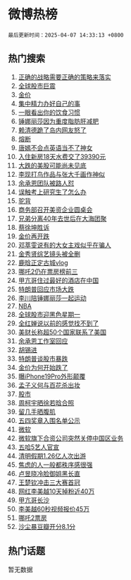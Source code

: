 # 微博热榜

`最后更新时间：2025-04-07 14:33:13 +0800`

## 热门搜索

1. [正确的战略需要正确的策略来落实](https://m.weibo.cn/search?containerid=100103type%3D1%26t%3D10%26q%3D%23%E6%AD%A3%E7%A1%AE%E7%9A%84%E6%88%98%E7%95%A5%E9%9C%80%E8%A6%81%E6%AD%A3%E7%A1%AE%E7%9A%84%E7%AD%96%E7%95%A5%E6%9D%A5%E8%90%BD%E5%AE%9E%23&stream_entry_id=51&isnewpage=1&extparam=seat%3D1%26q%3D%2523%25E6%25AD%25A3%25E7%25A1%25AE%25E7%259A%2584%25E6%2588%2598%25E7%2595%25A5%25E9%259C%2580%25E8%25A6%2581%25E6%25AD%25A3%25E7%25A1%25AE%25E7%259A%2584%25E7%25AD%2596%25E7%2595%25A5%25E6%259D%25A5%25E8%2590%25BD%25E5%25AE%259E%2523%26dgr%3D0%26c_type%3D51%26pos%3D0%26filter_type%3Drealtimehot%26cate%3D10103%26stream_entry_id%3D51%26display_time%3D1744007591%26pre_seqid%3D17440075917600317977489)
1. [全球股市巨震](https://m.weibo.cn/search?containerid=100103type%3D1%26t%3D10%26q%3D%23%E5%85%A8%E7%90%83%E8%82%A1%E5%B8%82%E5%B7%A8%E9%9C%87%23&stream_entry_id=31&isnewpage=1&extparam=seat%3D1%26q%3D%2523%25E5%2585%25A8%25E7%2590%2583%25E8%2582%25A1%25E5%25B8%2582%25E5%25B7%25A8%25E9%259C%2587%2523%26dgr%3D0%26c_type%3D31%26pos%3D0%26band_rank%3D1%26stream_entry_id%3D31%26flag%3D4%26lcate%3D5001%26realpos%3D1%26cate%3D5001%26filter_type%3Drealtimehot%26display_time%3D1744007591%26pre_seqid%3D17440075917600317977489)
1. [金价](https://m.weibo.cn/search?containerid=100103type%3D1%26t%3D10%26q%3D%E9%87%91%E4%BB%B7&stream_entry_id=31&isnewpage=1&extparam=seat%3D1%26q%3D%25E9%2587%2591%25E4%25BB%25B7%26dgr%3D0%26c_type%3D31%26pos%3D1%26band_rank%3D2%26stream_entry_id%3D31%26flag%3D0%26lcate%3D5001%26realpos%3D2%26cate%3D5001%26filter_type%3Drealtimehot%26display_time%3D1744007591%26pre_seqid%3D17440075917600317977489)
1. [集中精力办好自己的事](https://m.weibo.cn/search?containerid=100103type%3D1%26t%3D10%26q%3D%23%E9%9B%86%E4%B8%AD%E7%B2%BE%E5%8A%9B%E5%8A%9E%E5%A5%BD%E8%87%AA%E5%B7%B1%E7%9A%84%E4%BA%8B%23&stream_entry_id=31&isnewpage=1&extparam=seat%3D1%26q%3D%2523%25E9%259B%2586%25E4%25B8%25AD%25E7%25B2%25BE%25E5%258A%259B%25E5%258A%259E%25E5%25A5%25BD%25E8%2587%25AA%25E5%25B7%25B1%25E7%259A%2584%25E4%25BA%258B%2523%26dgr%3D0%26c_type%3D31%26pos%3D2%26band_rank%3D3%26stream_entry_id%3D31%26flag%3D0%26lcate%3D5001%26realpos%3D3%26cate%3D5001%26filter_type%3Drealtimehot%26display_time%3D1744007591%26pre_seqid%3D17440075917600317977489)
1. [一眼看出你的饮食习惯](https://m.weibo.cn/search?containerid=100103type%3D1%26t%3D10%26q%3D%23%E4%B8%80%E7%9C%BC%E7%9C%8B%E5%87%BA%E4%BD%A0%E7%9A%84%E9%A5%AE%E9%A3%9F%E4%B9%A0%E6%83%AF%23&stream_entry_id=31&isnewpage=1&extparam=seat%3D1%26q%3D%2523%25E4%25B8%2580%25E7%259C%25BC%25E7%259C%258B%25E5%2587%25BA%25E4%25BD%25A0%25E7%259A%2584%25E9%25A5%25AE%25E9%25A3%259F%25E4%25B9%25A0%25E6%2583%25AF%2523%26dgr%3D0%26c_type%3D31%26topic_ad%3D1%26pos%3D3%26band_rank%3D4%26stream_entry_id%3D31%26is_ad_pos%3D1%26lcate%3D5001%26adid%3D282000%26cate%3D5001%26filter_type%3Drealtimehot%26display_time%3D1744007591%26pre_seqid%3D17440075917600317977489)
1. [锤娜丽莎因为重度脂肪肝减肥](https://m.weibo.cn/search?containerid=100103type%3D1%26t%3D10%26q%3D%23%E9%94%A4%E5%A8%9C%E4%B8%BD%E8%8E%8E%E5%9B%A0%E4%B8%BA%E9%87%8D%E5%BA%A6%E8%84%82%E8%82%AA%E8%82%9D%E5%87%8F%E8%82%A5%23&stream_entry_id=31&isnewpage=1&extparam=seat%3D1%26q%3D%2523%25E9%2594%25A4%25E5%25A8%259C%25E4%25B8%25BD%25E8%258E%258E%25E5%259B%25A0%25E4%25B8%25BA%25E9%2587%258D%25E5%25BA%25A6%25E8%2584%2582%25E8%2582%25AA%25E8%2582%259D%25E5%2587%258F%25E8%2582%25A5%2523%26dgr%3D0%26c_type%3D31%26pos%3D4%26band_rank%3D4%26stream_entry_id%3D31%26flag%3D1%26lcate%3D5001%26realpos%3D4%26cate%3D5001%26filter_type%3Drealtimehot%26display_time%3D1744007591%26pre_seqid%3D17440075917600317977489)
1. [赖清德跪了岛内网友怒了](https://m.weibo.cn/search?containerid=100103type%3D1%26t%3D10%26q%3D%23%E8%B5%96%E6%B8%85%E5%BE%B7%E8%B7%AA%E4%BA%86%E5%B2%9B%E5%86%85%E7%BD%91%E5%8F%8B%E6%80%92%E4%BA%86%23&stream_entry_id=31&isnewpage=1&extparam=seat%3D1%26q%3D%2523%25E8%25B5%2596%25E6%25B8%2585%25E5%25BE%25B7%25E8%25B7%25AA%25E4%25BA%2586%25E5%25B2%259B%25E5%2586%2585%25E7%25BD%2591%25E5%258F%258B%25E6%2580%2592%25E4%25BA%2586%2523%26dgr%3D0%26c_type%3D31%26pos%3D5%26band_rank%3D5%26stream_entry_id%3D31%26flag%3D1%26lcate%3D5001%26realpos%3D5%26cate%3D5001%26filter_type%3Drealtimehot%26display_time%3D1744007591%26pre_seqid%3D17440075917600317977489)
1. [熔断](https://m.weibo.cn/search?containerid=100103type%3D1%26t%3D10%26q%3D%E7%86%94%E6%96%AD&stream_entry_id=31&isnewpage=1&extparam=seat%3D1%26q%3D%25E7%2586%2594%25E6%2596%25AD%26dgr%3D0%26c_type%3D31%26pos%3D6%26band_rank%3D6%26stream_entry_id%3D31%26flag%3D2%26lcate%3D5001%26realpos%3D6%26cate%3D5001%26filter_type%3Drealtimehot%26display_time%3D1744007591%26pre_seqid%3D17440075917600317977489)
1. [唐嫣不会点英语当不了神女](https://m.weibo.cn/search?containerid=100103type%3D1%26t%3D10%26q%3D%E5%94%90%E5%AB%A3%E4%B8%8D%E4%BC%9A%E7%82%B9%E8%8B%B1%E8%AF%AD%E5%BD%93%E4%B8%8D%E4%BA%86%E7%A5%9E%E5%A5%B3&stream_entry_id=31&isnewpage=1&extparam=seat%3D1%26q%3D%25E5%2594%2590%25E5%25AB%25A3%25E4%25B8%258D%25E4%25BC%259A%25E7%2582%25B9%25E8%258B%25B1%25E8%25AF%25AD%25E5%25BD%2593%25E4%25B8%258D%25E4%25BA%2586%25E7%25A5%259E%25E5%25A5%25B3%26dgr%3D0%26c_type%3D31%26pos%3D7%26band_rank%3D7%26stream_entry_id%3D31%26flag%3D1%26lcate%3D5001%26realpos%3D7%26cate%3D5001%26filter_type%3Drealtimehot%26display_time%3D1744007591%26pre_seqid%3D17440075917600317977489)
1. [入住新房18天水费交了39390元](https://m.weibo.cn/search?containerid=100103type%3D1%26t%3D10%26q%3D%23%E5%85%A5%E4%BD%8F%E6%96%B0%E6%88%BF18%E5%A4%A9%E6%B0%B4%E8%B4%B9%E4%BA%A4%E4%BA%8639390%E5%85%83%23&stream_entry_id=31&isnewpage=1&extparam=seat%3D1%26q%3D%2523%25E5%2585%25A5%25E4%25BD%258F%25E6%2596%25B0%25E6%2588%25BF18%25E5%25A4%25A9%25E6%25B0%25B4%25E8%25B4%25B9%25E4%25BA%25A4%25E4%25BA%258639390%25E5%2585%2583%2523%26dgr%3D0%26c_type%3D31%26pos%3D8%26band_rank%3D8%26stream_entry_id%3D31%26flag%3D1%26lcate%3D5001%26realpos%3D8%26cate%3D5001%26filter_type%3Drealtimehot%26display_time%3D1744007591%26pre_seqid%3D17440075917600317977489)
1. [大跌的美股可能尚未见底](https://m.weibo.cn/search?containerid=100103type%3D1%26t%3D10%26q%3D%23%E5%A4%A7%E8%B7%8C%E7%9A%84%E7%BE%8E%E8%82%A1%E5%8F%AF%E8%83%BD%E5%B0%9A%E6%9C%AA%E8%A7%81%E5%BA%95%23&stream_entry_id=31&isnewpage=1&extparam=seat%3D1%26q%3D%2523%25E5%25A4%25A7%25E8%25B7%258C%25E7%259A%2584%25E7%25BE%258E%25E8%2582%25A1%25E5%258F%25AF%25E8%2583%25BD%25E5%25B0%259A%25E6%259C%25AA%25E8%25A7%2581%25E5%25BA%2595%2523%26dgr%3D0%26c_type%3D31%26pos%3D9%26band_rank%3D9%26stream_entry_id%3D31%26flag%3D1%26lcate%3D5001%26realpos%3D9%26cate%3D5001%26filter_type%3Drealtimehot%26display_time%3D1744007591%26pre_seqid%3D17440075917600317977489)
1. [李现打鸟作品与张大千画作神似](https://m.weibo.cn/search?containerid=100103type%3D1%26t%3D10%26q%3D%23%E6%9D%8E%E7%8E%B0%E6%89%93%E9%B8%9F%E4%BD%9C%E5%93%81%E4%B8%8E%E5%BC%A0%E5%A4%A7%E5%8D%83%E7%94%BB%E4%BD%9C%E7%A5%9E%E4%BC%BC%23&stream_entry_id=31&isnewpage=1&extparam=seat%3D1%26q%3D%2523%25E6%259D%258E%25E7%258E%25B0%25E6%2589%2593%25E9%25B8%259F%25E4%25BD%259C%25E5%2593%2581%25E4%25B8%258E%25E5%25BC%25A0%25E5%25A4%25A7%25E5%258D%2583%25E7%2594%25BB%25E4%25BD%259C%25E7%25A5%259E%25E4%25BC%25BC%2523%26dgr%3D0%26c_type%3D31%26pos%3D10%26band_rank%3D10%26stream_entry_id%3D31%26flag%3D1%26lcate%3D5001%26realpos%3D10%26cate%3D5001%26filter_type%3Drealtimehot%26display_time%3D1744007591%26pre_seqid%3D17440075917600317977489)
1. [余承恩团队被路人怼](https://m.weibo.cn/search?containerid=100103type%3D1%26t%3D10%26q%3D%23%E4%BD%99%E6%89%BF%E6%81%A9%E5%9B%A2%E9%98%9F%E8%A2%AB%E8%B7%AF%E4%BA%BA%E6%80%BC%23&stream_entry_id=31&isnewpage=1&extparam=seat%3D1%26q%3D%2523%25E4%25BD%2599%25E6%2589%25BF%25E6%2581%25A9%25E5%259B%25A2%25E9%2598%259F%25E8%25A2%25AB%25E8%25B7%25AF%25E4%25BA%25BA%25E6%2580%25BC%2523%26dgr%3D0%26c_type%3D31%26pos%3D11%26band_rank%3D11%26stream_entry_id%3D31%26flag%3D2%26lcate%3D5001%26realpos%3D11%26cate%3D5001%26filter_type%3Drealtimehot%26display_time%3D1744007591%26pre_seqid%3D17440075917600317977489)
1. [误触考上研究生了怎么办](https://m.weibo.cn/search?containerid=100103type%3D1%26t%3D10%26q%3D%E8%AF%AF%E8%A7%A6%E8%80%83%E4%B8%8A%E7%A0%94%E7%A9%B6%E7%94%9F%E4%BA%86%E6%80%8E%E4%B9%88%E5%8A%9E&stream_entry_id=31&isnewpage=1&extparam=seat%3D1%26q%3D%25E8%25AF%25AF%25E8%25A7%25A6%25E8%2580%2583%25E4%25B8%258A%25E7%25A0%2594%25E7%25A9%25B6%25E7%2594%259F%25E4%25BA%2586%25E6%2580%258E%25E4%25B9%2588%25E5%258A%259E%26dgr%3D0%26c_type%3D31%26pos%3D12%26band_rank%3D12%26stream_entry_id%3D31%26flag%3D2%26lcate%3D5001%26realpos%3D12%26cate%3D5001%26filter_type%3Drealtimehot%26display_time%3D1744007591%26pre_seqid%3D17440075917600317977489)
1. [驼背](https://m.weibo.cn/search?containerid=100103type%3D1%26t%3D10%26q%3D%E9%A9%BC%E8%83%8C&stream_entry_id=31&isnewpage=1&extparam=seat%3D1%26q%3D%25E9%25A9%25BC%25E8%2583%258C%26dgr%3D0%26c_type%3D31%26pos%3D13%26band_rank%3D13%26stream_entry_id%3D31%26flag%3D1%26lcate%3D5001%26realpos%3D13%26cate%3D5001%26filter_type%3Drealtimehot%26display_time%3D1744007591%26pre_seqid%3D17440075917600317977489)
1. [商务部召开美资企业圆桌会](https://m.weibo.cn/search?containerid=100103type%3D1%26t%3D10%26q%3D%23%E5%95%86%E5%8A%A1%E9%83%A8%E5%8F%AC%E5%BC%80%E7%BE%8E%E8%B5%84%E4%BC%81%E4%B8%9A%E5%9C%86%E6%A1%8C%E4%BC%9A%23&stream_entry_id=31&isnewpage=1&extparam=seat%3D1%26q%3D%2523%25E5%2595%2586%25E5%258A%25A1%25E9%2583%25A8%25E5%258F%25AC%25E5%25BC%2580%25E7%25BE%258E%25E8%25B5%2584%25E4%25BC%2581%25E4%25B8%259A%25E5%259C%2586%25E6%25A1%258C%25E4%25BC%259A%2523%26dgr%3D0%26c_type%3D31%26pos%3D14%26band_rank%3D14%26stream_entry_id%3D31%26flag%3D1%26lcate%3D5001%26realpos%3D14%26cate%3D5001%26filter_type%3Drealtimehot%26display_time%3D1744007591%26pre_seqid%3D17440075917600317977489)
1. [兄弟分离40年去世后在大海团聚](https://m.weibo.cn/search?containerid=100103type%3D1%26t%3D10%26q%3D%23%E5%85%84%E5%BC%9F%E5%88%86%E7%A6%BB40%E5%B9%B4%E5%8E%BB%E4%B8%96%E5%90%8E%E5%9C%A8%E5%A4%A7%E6%B5%B7%E5%9B%A2%E8%81%9A%23&stream_entry_id=31&isnewpage=1&extparam=seat%3D1%26q%3D%2523%25E5%2585%2584%25E5%25BC%259F%25E5%2588%2586%25E7%25A6%25BB40%25E5%25B9%25B4%25E5%258E%25BB%25E4%25B8%2596%25E5%2590%258E%25E5%259C%25A8%25E5%25A4%25A7%25E6%25B5%25B7%25E5%259B%25A2%25E8%2581%259A%2523%26dgr%3D0%26c_type%3D31%26pos%3D15%26band_rank%3D15%26stream_entry_id%3D31%26flag%3D0%26lcate%3D5001%26realpos%3D15%26cate%3D5001%26filter_type%3Drealtimehot%26display_time%3D1744007591%26pre_seqid%3D17440075917600317977489)
1. [蔡徐坤胜诉](https://m.weibo.cn/search?containerid=100103type%3D1%26t%3D10%26q%3D%23%E8%94%A1%E5%BE%90%E5%9D%A4%E8%83%9C%E8%AF%89%23&stream_entry_id=31&isnewpage=1&extparam=seat%3D1%26q%3D%2523%25E8%2594%25A1%25E5%25BE%2590%25E5%259D%25A4%25E8%2583%259C%25E8%25AF%2589%2523%26dgr%3D0%26c_type%3D31%26pos%3D16%26band_rank%3D16%26stream_entry_id%3D31%26flag%3D2%26lcate%3D5001%26realpos%3D16%26cate%3D5001%26filter_type%3Drealtimehot%26display_time%3D1744007591%26pre_seqid%3D17440075917600317977489)
1. [金价再开跌](https://m.weibo.cn/search?containerid=100103type%3D1%26t%3D10%26q%3D%23%E9%87%91%E4%BB%B7%E5%86%8D%E5%BC%80%E8%B7%8C%23&stream_entry_id=31&isnewpage=1&extparam=seat%3D1%26q%3D%2523%25E9%2587%2591%25E4%25BB%25B7%25E5%2586%258D%25E5%25BC%2580%25E8%25B7%258C%2523%26dgr%3D0%26c_type%3D31%26pos%3D17%26band_rank%3D17%26stream_entry_id%3D31%26flag%3D2%26lcate%3D5001%26realpos%3D17%26cate%3D5001%26filter_type%3Drealtimehot%26display_time%3D1744007591%26pre_seqid%3D17440075917600317977489)
1. [邓萃雯说有的大女主戏似乎在骗人](https://m.weibo.cn/search?containerid=100103type%3D1%26t%3D10%26q%3D%23%E9%82%93%E8%90%83%E9%9B%AF%E8%AF%B4%E6%9C%89%E7%9A%84%E5%A4%A7%E5%A5%B3%E4%B8%BB%E6%88%8F%E4%BC%BC%E4%B9%8E%E5%9C%A8%E9%AA%97%E4%BA%BA%23&stream_entry_id=31&isnewpage=1&extparam=seat%3D1%26q%3D%2523%25E9%2582%2593%25E8%2590%2583%25E9%259B%25AF%25E8%25AF%25B4%25E6%259C%2589%25E7%259A%2584%25E5%25A4%25A7%25E5%25A5%25B3%25E4%25B8%25BB%25E6%2588%258F%25E4%25BC%25BC%25E4%25B9%258E%25E5%259C%25A8%25E9%25AA%2597%25E4%25BA%25BA%2523%26dgr%3D0%26c_type%3D31%26pos%3D18%26band_rank%3D18%26stream_entry_id%3D31%26flag%3D1%26lcate%3D5001%26realpos%3D18%26cate%3D5001%26filter_type%3Drealtimehot%26display_time%3D1744007591%26pre_seqid%3D17440075917600317977489)
1. [金秀贤综艺镜头被全删](https://m.weibo.cn/search?containerid=100103type%3D1%26t%3D10%26q%3D%23%E9%87%91%E7%A7%80%E8%B4%A4%E7%BB%BC%E8%89%BA%E9%95%9C%E5%A4%B4%E8%A2%AB%E5%85%A8%E5%88%A0%23&stream_entry_id=31&isnewpage=1&extparam=seat%3D1%26q%3D%2523%25E9%2587%2591%25E7%25A7%2580%25E8%25B4%25A4%25E7%25BB%25BC%25E8%2589%25BA%25E9%2595%259C%25E5%25A4%25B4%25E8%25A2%25AB%25E5%2585%25A8%25E5%2588%25A0%2523%26dgr%3D0%26c_type%3D31%26pos%3D19%26band_rank%3D19%26stream_entry_id%3D31%26flag%3D1%26lcate%3D5001%26realpos%3D19%26cate%3D5001%26filter_type%3Drealtimehot%26display_time%3D1744007591%26pre_seqid%3D17440075917600317977489)
1. [鹿晗正定古城vlog](https://m.weibo.cn/search?containerid=100103type%3D1%26t%3D10%26q%3D%23%E9%B9%BF%E6%99%97%E6%AD%A3%E5%AE%9A%E5%8F%A4%E5%9F%8Evlog%23&stream_entry_id=31&isnewpage=1&extparam=seat%3D1%26q%3D%2523%25E9%25B9%25BF%25E6%2599%2597%25E6%25AD%25A3%25E5%25AE%259A%25E5%258F%25A4%25E5%259F%258Evlog%2523%26dgr%3D0%26c_type%3D31%26pos%3D20%26band_rank%3D20%26stream_entry_id%3D31%26flag%3D1%26lcate%3D5001%26realpos%3D20%26cate%3D5001%26filter_type%3Drealtimehot%26display_time%3D1744007591%26pre_seqid%3D17440075917600317977489)
1. [哪吒2仍在票房榜前三](https://m.weibo.cn/search?containerid=100103type%3D1%26t%3D10%26q%3D%23%E5%93%AA%E5%90%922%E4%BB%8D%E5%9C%A8%E7%A5%A8%E6%88%BF%E6%A6%9C%E5%89%8D%E4%B8%89%23&stream_entry_id=31&isnewpage=1&extparam=seat%3D1%26q%3D%2523%25E5%2593%25AA%25E5%2590%25922%25E4%25BB%258D%25E5%259C%25A8%25E7%25A5%25A8%25E6%2588%25BF%25E6%25A6%259C%25E5%2589%258D%25E4%25B8%2589%2523%26dgr%3D0%26c_type%3D31%26pos%3D21%26band_rank%3D21%26stream_entry_id%3D31%26flag%3D0%26lcate%3D5001%26realpos%3D21%26cate%3D5001%26filter_type%3Drealtimehot%26display_time%3D1744007591%26pre_seqid%3D17440075917600317977489)
1. [甲亢哥住过最好的酒店在中国](https://m.weibo.cn/search?containerid=100103type%3D1%26t%3D10%26q%3D%E7%94%B2%E4%BA%A2%E5%93%A5%E4%BD%8F%E8%BF%87%E6%9C%80%E5%A5%BD%E7%9A%84%E9%85%92%E5%BA%97%E5%9C%A8%E4%B8%AD%E5%9B%BD&stream_entry_id=31&isnewpage=1&extparam=seat%3D1%26q%3D%25E7%2594%25B2%25E4%25BA%25A2%25E5%2593%25A5%25E4%25BD%258F%25E8%25BF%2587%25E6%259C%2580%25E5%25A5%25BD%25E7%259A%2584%25E9%2585%2592%25E5%25BA%2597%25E5%259C%25A8%25E4%25B8%25AD%25E5%259B%25BD%26dgr%3D0%26c_type%3D31%26pos%3D22%26band_rank%3D22%26stream_entry_id%3D31%26flag%3D0%26lcate%3D5001%26realpos%3D22%26cate%3D5001%26filter_type%3Drealtimehot%26display_time%3D1744007591%26pre_seqid%3D17440075917600317977489)
1. [特朗普回应市场大跌](https://m.weibo.cn/search?containerid=100103type%3D1%26t%3D10%26q%3D%23%E7%89%B9%E6%9C%97%E6%99%AE%E5%9B%9E%E5%BA%94%E5%B8%82%E5%9C%BA%E5%A4%A7%E8%B7%8C%23&stream_entry_id=31&isnewpage=1&extparam=seat%3D1%26q%3D%2523%25E7%2589%25B9%25E6%259C%2597%25E6%2599%25AE%25E5%259B%259E%25E5%25BA%2594%25E5%25B8%2582%25E5%259C%25BA%25E5%25A4%25A7%25E8%25B7%258C%2523%26dgr%3D0%26c_type%3D31%26pos%3D23%26band_rank%3D23%26stream_entry_id%3D31%26flag%3D0%26lcate%3D5001%26realpos%3D23%26cate%3D5001%26filter_type%3Drealtimehot%26display_time%3D1744007591%26pre_seqid%3D17440075917600317977489)
1. [李川陪锤娜丽莎一起运动](https://m.weibo.cn/search?containerid=100103type%3D1%26t%3D10%26q%3D%23%E6%9D%8E%E5%B7%9D%E9%99%AA%E9%94%A4%E5%A8%9C%E4%B8%BD%E8%8E%8E%E4%B8%80%E8%B5%B7%E8%BF%90%E5%8A%A8%23&stream_entry_id=31&isnewpage=1&extparam=seat%3D1%26q%3D%2523%25E6%259D%258E%25E5%25B7%259D%25E9%2599%25AA%25E9%2594%25A4%25E5%25A8%259C%25E4%25B8%25BD%25E8%258E%258E%25E4%25B8%2580%25E8%25B5%25B7%25E8%25BF%2590%25E5%258A%25A8%2523%26dgr%3D0%26c_type%3D31%26pos%3D24%26band_rank%3D24%26stream_entry_id%3D31%26flag%3D1%26lcate%3D5001%26realpos%3D24%26cate%3D5001%26filter_type%3Drealtimehot%26display_time%3D1744007591%26pre_seqid%3D17440075917600317977489)
1. [NBA](https://m.weibo.cn/search?containerid=100103type%3D1%26t%3D10%26q%3DNBA&stream_entry_id=31&isnewpage=1&extparam=seat%3D1%26q%3DNBA%26dgr%3D0%26c_type%3D31%26pos%3D25%26band_rank%3D25%26stream_entry_id%3D31%26flag%3D0%26lcate%3D5001%26realpos%3D25%26cate%3D5001%26filter_type%3Drealtimehot%26display_time%3D1744007591%26pre_seqid%3D17440075917600317977489)
1. [全球股市迎黑色星期一](https://m.weibo.cn/search?containerid=100103type%3D1%26t%3D10%26q%3D%23%E5%85%A8%E7%90%83%E8%82%A1%E5%B8%82%E8%BF%8E%E9%BB%91%E8%89%B2%E6%98%9F%E6%9C%9F%E4%B8%80%23&stream_entry_id=31&isnewpage=1&extparam=seat%3D1%26q%3D%2523%25E5%2585%25A8%25E7%2590%2583%25E8%2582%25A1%25E5%25B8%2582%25E8%25BF%258E%25E9%25BB%2591%25E8%2589%25B2%25E6%2598%259F%25E6%259C%259F%25E4%25B8%2580%2523%26dgr%3D0%26c_type%3D31%26pos%3D26%26band_rank%3D26%26stream_entry_id%3D31%26flag%3D0%26lcate%3D5001%26realpos%3D26%26cate%3D5001%26filter_type%3Drealtimehot%26display_time%3D1744007591%26pre_seqid%3D17440075917600317977489)
1. [全红婵说以前的感觉找不到了](https://m.weibo.cn/search?containerid=100103type%3D1%26t%3D10%26q%3D%23%E5%85%A8%E7%BA%A2%E5%A9%B5%E8%AF%B4%E4%BB%A5%E5%89%8D%E7%9A%84%E6%84%9F%E8%A7%89%E6%89%BE%E4%B8%8D%E5%88%B0%E4%BA%86%23&stream_entry_id=31&isnewpage=1&extparam=seat%3D1%26q%3D%2523%25E5%2585%25A8%25E7%25BA%25A2%25E5%25A9%25B5%25E8%25AF%25B4%25E4%25BB%25A5%25E5%2589%258D%25E7%259A%2584%25E6%2584%259F%25E8%25A7%2589%25E6%2589%25BE%25E4%25B8%258D%25E5%2588%25B0%25E4%25BA%2586%2523%26dgr%3D0%26c_type%3D31%26pos%3D27%26band_rank%3D27%26stream_entry_id%3D31%26flag%3D1%26lcate%3D5001%26realpos%3D27%26cate%3D5001%26filter_type%3Drealtimehot%26display_time%3D1744007591%26pre_seqid%3D17440075917600317977489)
1. [美财长称超50个国家联系了美国](https://m.weibo.cn/search?containerid=100103type%3D1%26t%3D10%26q%3D%23%E7%BE%8E%E8%B4%A2%E9%95%BF%E7%A7%B0%E8%B6%8550%E4%B8%AA%E5%9B%BD%E5%AE%B6%E8%81%94%E7%B3%BB%E4%BA%86%E7%BE%8E%E5%9B%BD%23&stream_entry_id=31&isnewpage=1&extparam=seat%3D1%26q%3D%2523%25E7%25BE%258E%25E8%25B4%25A2%25E9%2595%25BF%25E7%25A7%25B0%25E8%25B6%258550%25E4%25B8%25AA%25E5%259B%25BD%25E5%25AE%25B6%25E8%2581%2594%25E7%25B3%25BB%25E4%25BA%2586%25E7%25BE%258E%25E5%259B%25BD%2523%26dgr%3D0%26c_type%3D31%26pos%3D28%26band_rank%3D28%26stream_entry_id%3D31%26flag%3D0%26lcate%3D5001%26realpos%3D28%26cate%3D5001%26filter_type%3Drealtimehot%26display_time%3D1744007591%26pre_seqid%3D17440075917600317977489)
1. [余承恩工作室回应](https://m.weibo.cn/search?containerid=100103type%3D1%26t%3D10%26q%3D%23%E4%BD%99%E6%89%BF%E6%81%A9%E5%B7%A5%E4%BD%9C%E5%AE%A4%E5%9B%9E%E5%BA%94%23&stream_entry_id=31&isnewpage=1&extparam=seat%3D1%26q%3D%2523%25E4%25BD%2599%25E6%2589%25BF%25E6%2581%25A9%25E5%25B7%25A5%25E4%25BD%259C%25E5%25AE%25A4%25E5%259B%259E%25E5%25BA%2594%2523%26dgr%3D0%26c_type%3D31%26pos%3D29%26band_rank%3D29%26stream_entry_id%3D31%26flag%3D1%26lcate%3D5001%26realpos%3D29%26cate%3D5001%26filter_type%3Drealtimehot%26display_time%3D1744007591%26pre_seqid%3D17440075917600317977489)
1. [胡锡进](https://m.weibo.cn/search?containerid=100103type%3D1%26t%3D10%26q%3D%E8%83%A1%E9%94%A1%E8%BF%9B&stream_entry_id=31&isnewpage=1&extparam=seat%3D1%26q%3D%25E8%2583%25A1%25E9%2594%25A1%25E8%25BF%259B%26dgr%3D0%26c_type%3D31%26pos%3D30%26band_rank%3D30%26stream_entry_id%3D31%26flag%3D0%26lcate%3D5001%26realpos%3D30%26cate%3D5001%26filter_type%3Drealtimehot%26display_time%3D1744007591%26pre_seqid%3D17440075917600317977489)
1. [特朗普谈股市暴跌](https://m.weibo.cn/search?containerid=100103type%3D1%26t%3D10%26q%3D%23%E7%89%B9%E6%9C%97%E6%99%AE%E8%B0%88%E8%82%A1%E5%B8%82%E6%9A%B4%E8%B7%8C%23&stream_entry_id=31&isnewpage=1&extparam=seat%3D1%26q%3D%2523%25E7%2589%25B9%25E6%259C%2597%25E6%2599%25AE%25E8%25B0%2588%25E8%2582%25A1%25E5%25B8%2582%25E6%259A%25B4%25E8%25B7%258C%2523%26dgr%3D0%26c_type%3D31%26pos%3D31%26band_rank%3D31%26stream_entry_id%3D31%26flag%3D1%26lcate%3D5001%26realpos%3D31%26cate%3D5001%26filter_type%3Drealtimehot%26display_time%3D1744007591%26pre_seqid%3D17440075917600317977489)
1. [金价为何开始跌了](https://m.weibo.cn/search?containerid=100103type%3D1%26t%3D10%26q%3D%23%E9%87%91%E4%BB%B7%E4%B8%BA%E4%BD%95%E5%BC%80%E5%A7%8B%E8%B7%8C%E4%BA%86%23&stream_entry_id=31&isnewpage=1&extparam=seat%3D1%26q%3D%2523%25E9%2587%2591%25E4%25BB%25B7%25E4%25B8%25BA%25E4%25BD%2595%25E5%25BC%2580%25E5%25A7%258B%25E8%25B7%258C%25E4%25BA%2586%2523%26dgr%3D0%26c_type%3D31%26pos%3D32%26band_rank%3D32%26stream_entry_id%3D31%26flag%3D0%26lcate%3D5001%26realpos%3D32%26cate%3D5001%26filter_type%3Drealtimehot%26display_time%3D1744007591%26pre_seqid%3D17440075917600317977489)
1. [曝iPhone19Pro外形颠覆](https://m.weibo.cn/search?containerid=100103type%3D1%26t%3D10%26q%3D%23%E6%9B%9DiPhone19Pro%E5%A4%96%E5%BD%A2%E9%A2%A0%E8%A6%86%23&stream_entry_id=31&isnewpage=1&extparam=seat%3D1%26q%3D%2523%25E6%259B%259DiPhone19Pro%25E5%25A4%2596%25E5%25BD%25A2%25E9%25A2%25A0%25E8%25A6%2586%2523%26dgr%3D0%26c_type%3D31%26pos%3D33%26band_rank%3D33%26stream_entry_id%3D31%26flag%3D0%26lcate%3D5001%26realpos%3D33%26cate%3D5001%26filter_type%3Drealtimehot%26display_time%3D1744007591%26pre_seqid%3D17440075917600317977489)
1. [孟子义何与百花杀出妆](https://m.weibo.cn/search?containerid=100103type%3D1%26t%3D10%26q%3D%E5%AD%9F%E5%AD%90%E4%B9%89%E4%BD%95%E4%B8%8E%E7%99%BE%E8%8A%B1%E6%9D%80%E5%87%BA%E5%A6%86&stream_entry_id=31&isnewpage=1&extparam=seat%3D1%26q%3D%25E5%25AD%259F%25E5%25AD%2590%25E4%25B9%2589%25E4%25BD%2595%25E4%25B8%258E%25E7%2599%25BE%25E8%258A%25B1%25E6%259D%2580%25E5%2587%25BA%25E5%25A6%2586%26dgr%3D0%26c_type%3D31%26pos%3D34%26band_rank%3D34%26stream_entry_id%3D31%26flag%3D1%26lcate%3D5001%26realpos%3D34%26cate%3D5001%26filter_type%3Drealtimehot%26display_time%3D1744007591%26pre_seqid%3D17440075917600317977489)
1. [股市](https://m.weibo.cn/search?containerid=100103type%3D1%26t%3D10%26q%3D%E8%82%A1%E5%B8%82&stream_entry_id=31&isnewpage=1&extparam=seat%3D1%26q%3D%25E8%2582%25A1%25E5%25B8%2582%26dgr%3D0%26c_type%3D31%26pos%3D35%26band_rank%3D35%26stream_entry_id%3D31%26flag%3D0%26lcate%3D5001%26realpos%3D35%26cate%3D5001%26filter_type%3Drealtimehot%26display_time%3D1744007591%26pre_seqid%3D17440075917600317977489)
1. [周柯宇晒徐若晗合照](https://m.weibo.cn/search?containerid=100103type%3D1%26t%3D10%26q%3D%23%E5%91%A8%E6%9F%AF%E5%AE%87%E6%99%92%E5%BE%90%E8%8B%A5%E6%99%97%E5%90%88%E7%85%A7%23&stream_entry_id=31&isnewpage=1&extparam=seat%3D1%26q%3D%2523%25E5%2591%25A8%25E6%259F%25AF%25E5%25AE%2587%25E6%2599%2592%25E5%25BE%2590%25E8%258B%25A5%25E6%2599%2597%25E5%2590%2588%25E7%2585%25A7%2523%26dgr%3D0%26c_type%3D31%26pos%3D36%26band_rank%3D36%26stream_entry_id%3D31%26flag%3D1%26lcate%3D5001%26realpos%3D36%26cate%3D5001%26filter_type%3Drealtimehot%26display_time%3D1744007591%26pre_seqid%3D17440075917600317977489)
1. [留几手晒腹肌](https://m.weibo.cn/search?containerid=100103type%3D1%26t%3D10%26q%3D%23%E7%95%99%E5%87%A0%E6%89%8B%E6%99%92%E8%85%B9%E8%82%8C%23&stream_entry_id=31&isnewpage=1&extparam=seat%3D1%26q%3D%2523%25E7%2595%2599%25E5%2587%25A0%25E6%2589%258B%25E6%2599%2592%25E8%2585%25B9%25E8%2582%258C%2523%26dgr%3D0%26c_type%3D31%26pos%3D37%26band_rank%3D37%26stream_entry_id%3D31%26flag%3D1%26lcate%3D5001%26realpos%3D37%26cate%3D5001%26filter_type%3Drealtimehot%26display_time%3D1744007591%26pre_seqid%3D17440075917600317977489)
1. [五四奖章入围名单公示](https://m.weibo.cn/search?containerid=100103type%3D1%26t%3D10%26q%3D%23%E4%BA%94%E5%9B%9B%E5%A5%96%E7%AB%A0%E5%85%A5%E5%9B%B4%E5%90%8D%E5%8D%95%E5%85%AC%E7%A4%BA%23&stream_entry_id=31&isnewpage=1&extparam=seat%3D1%26q%3D%2523%25E4%25BA%2594%25E5%259B%259B%25E5%25A5%2596%25E7%25AB%25A0%25E5%2585%25A5%25E5%259B%25B4%25E5%2590%258D%25E5%258D%2595%25E5%2585%25AC%25E7%25A4%25BA%2523%26dgr%3D0%26c_type%3D31%26pos%3D38%26band_rank%3D38%26stream_entry_id%3D31%26flag%3D0%26lcate%3D5001%26realpos%3D38%26cate%3D5001%26filter_type%3Drealtimehot%26display_time%3D1744007591%26pre_seqid%3D17440075917600317977489)
1. [微软](https://m.weibo.cn/search?containerid=100103type%3D1%26t%3D10%26q%3D%E5%BE%AE%E8%BD%AF&stream_entry_id=31&isnewpage=1&extparam=seat%3D1%26q%3D%25E5%25BE%25AE%25E8%25BD%25AF%26dgr%3D0%26c_type%3D31%26pos%3D39%26band_rank%3D39%26stream_entry_id%3D31%26flag%3D1%26lcate%3D5001%26realpos%3D39%26cate%3D5001%26filter_type%3Drealtimehot%26display_time%3D1744007591%26pre_seqid%3D17440075917600317977489)
1. [微软旗下合资公司突然关停中国区业务](https://m.weibo.cn/search?containerid=100103type%3D1%26t%3D10%26q%3D%23%E5%BE%AE%E8%BD%AF%E6%97%97%E4%B8%8B%E5%90%88%E8%B5%84%E5%85%AC%E5%8F%B8%E7%AA%81%E7%84%B6%E5%85%B3%E5%81%9C%E4%B8%AD%E5%9B%BD%E5%8C%BA%E4%B8%9A%E5%8A%A1%23&stream_entry_id=31&isnewpage=1&extparam=seat%3D1%26q%3D%2523%25E5%25BE%25AE%25E8%25BD%25AF%25E6%2597%2597%25E4%25B8%258B%25E5%2590%2588%25E8%25B5%2584%25E5%2585%25AC%25E5%258F%25B8%25E7%25AA%2581%25E7%2584%25B6%25E5%2585%25B3%25E5%2581%259C%25E4%25B8%25AD%25E5%259B%25BD%25E5%258C%25BA%25E4%25B8%259A%25E5%258A%25A1%2523%26dgr%3D0%26c_type%3D31%26pos%3D40%26band_rank%3D40%26stream_entry_id%3D31%26flag%3D1%26lcate%3D5001%26realpos%3D40%26cate%3D5001%26filter_type%3Drealtimehot%26display_time%3D1744007591%26pre_seqid%3D17440075917600317977489)
1. [五哈5艺人官宣](https://m.weibo.cn/search?containerid=100103type%3D1%26t%3D10%26q%3D%23%E4%BA%94%E5%93%885%E8%89%BA%E4%BA%BA%E5%AE%98%E5%AE%A3%23&stream_entry_id=31&isnewpage=1&extparam=seat%3D1%26q%3D%2523%25E4%25BA%2594%25E5%2593%25885%25E8%2589%25BA%25E4%25BA%25BA%25E5%25AE%2598%25E5%25AE%25A3%2523%26dgr%3D0%26c_type%3D31%26pos%3D41%26band_rank%3D41%26stream_entry_id%3D31%26flag%3D0%26lcate%3D5001%26realpos%3D41%26cate%3D5001%26filter_type%3Drealtimehot%26display_time%3D1744007591%26pre_seqid%3D17440075917600317977489)
1. [清明假期1.26亿人次出游](https://m.weibo.cn/search?containerid=100103type%3D1%26t%3D10%26q%3D%23%E6%B8%85%E6%98%8E%E5%81%87%E6%9C%9F1.26%E4%BA%BF%E4%BA%BA%E6%AC%A1%E5%87%BA%E6%B8%B8%23&stream_entry_id=31&isnewpage=1&extparam=seat%3D1%26q%3D%2523%25E6%25B8%2585%25E6%2598%258E%25E5%2581%2587%25E6%259C%259F1.26%25E4%25BA%25BF%25E4%25BA%25BA%25E6%25AC%25A1%25E5%2587%25BA%25E6%25B8%25B8%2523%26dgr%3D0%26c_type%3D31%26pos%3D42%26band_rank%3D42%26stream_entry_id%3D31%26flag%3D1%26lcate%3D5001%26realpos%3D42%26cate%3D5001%26filter_type%3Drealtimehot%26display_time%3D1744007591%26pre_seqid%3D17440075917600317977489)
1. [焦虑的人一般都秩序感很强](https://m.weibo.cn/search?containerid=100103type%3D1%26t%3D10%26q%3D%E7%84%A6%E8%99%91%E7%9A%84%E4%BA%BA%E4%B8%80%E8%88%AC%E9%83%BD%E7%A7%A9%E5%BA%8F%E6%84%9F%E5%BE%88%E5%BC%BA&stream_entry_id=31&isnewpage=1&extparam=seat%3D1%26q%3D%25E7%2584%25A6%25E8%2599%2591%25E7%259A%2584%25E4%25BA%25BA%25E4%25B8%2580%25E8%2588%25AC%25E9%2583%25BD%25E7%25A7%25A9%25E5%25BA%258F%25E6%2584%259F%25E5%25BE%2588%25E5%25BC%25BA%26dgr%3D0%26c_type%3D31%26pos%3D43%26band_rank%3D43%26stream_entry_id%3D31%26flag%3D1%26lcate%3D5001%26realpos%3D43%26cate%3D5001%26filter_type%3Drealtimehot%26display_time%3D1744007591%26pre_seqid%3D17440075917600317977489)
1. [卢昱晓冷脸御姐黑长直](https://m.weibo.cn/search?containerid=100103type%3D1%26t%3D10%26q%3D%E5%8D%A2%E6%98%B1%E6%99%93%E5%86%B7%E8%84%B8%E5%BE%A1%E5%A7%90%E9%BB%91%E9%95%BF%E7%9B%B4&stream_entry_id=31&isnewpage=1&extparam=seat%3D1%26q%3D%25E5%258D%25A2%25E6%2598%25B1%25E6%2599%2593%25E5%2586%25B7%25E8%2584%25B8%25E5%25BE%25A1%25E5%25A7%2590%25E9%25BB%2591%25E9%2595%25BF%25E7%259B%25B4%26dgr%3D0%26c_type%3D31%26pos%3D44%26band_rank%3D44%26stream_entry_id%3D31%26flag%3D1%26lcate%3D5001%26realpos%3D44%26cate%3D5001%26filter_type%3Drealtimehot%26display_time%3D1744007591%26pre_seqid%3D17440075917600317977489)
1. [王楚钦冲击三大赛首冠](https://m.weibo.cn/search?containerid=100103type%3D1%26t%3D10%26q%3D%23%E7%8E%8B%E6%A5%9A%E9%92%A6%E5%86%B2%E5%87%BB%E4%B8%89%E5%A4%A7%E8%B5%9B%E9%A6%96%E5%86%A0%23&stream_entry_id=31&isnewpage=1&extparam=seat%3D1%26q%3D%2523%25E7%258E%258B%25E6%25A5%259A%25E9%2592%25A6%25E5%2586%25B2%25E5%2587%25BB%25E4%25B8%2589%25E5%25A4%25A7%25E8%25B5%259B%25E9%25A6%2596%25E5%2586%25A0%2523%26dgr%3D0%26c_type%3D31%26pos%3D45%26band_rank%3D45%26stream_entry_id%3D31%26flag%3D1%26lcate%3D5001%26realpos%3D45%26cate%3D5001%26filter_type%3Drealtimehot%26display_time%3D1744007591%26pre_seqid%3D17440075917600317977489)
1. [网红李美越10天掉粉近40万](https://m.weibo.cn/search?containerid=100103type%3D1%26t%3D10%26q%3D%23%E7%BD%91%E7%BA%A2%E6%9D%8E%E7%BE%8E%E8%B6%8A10%E5%A4%A9%E6%8E%89%E7%B2%89%E8%BF%9140%E4%B8%87%23&stream_entry_id=31&isnewpage=1&extparam=seat%3D1%26q%3D%2523%25E7%25BD%2591%25E7%25BA%25A2%25E6%259D%258E%25E7%25BE%258E%25E8%25B6%258A10%25E5%25A4%25A9%25E6%258E%2589%25E7%25B2%2589%25E8%25BF%259140%25E4%25B8%2587%2523%26dgr%3D0%26c_type%3D31%26pos%3D46%26band_rank%3D46%26stream_entry_id%3D31%26flag%3D0%26lcate%3D5001%26realpos%3D46%26cate%3D5001%26filter_type%3Drealtimehot%26display_time%3D1744007591%26pre_seqid%3D17440075917600317977489)
1. [甲亢哥长沙](https://m.weibo.cn/search?containerid=100103type%3D1%26t%3D10%26q%3D%E7%94%B2%E4%BA%A2%E5%93%A5%E9%95%BF%E6%B2%99&stream_entry_id=31&isnewpage=1&extparam=seat%3D1%26q%3D%25E7%2594%25B2%25E4%25BA%25A2%25E5%2593%25A5%25E9%2595%25BF%25E6%25B2%2599%26dgr%3D0%26c_type%3D31%26pos%3D47%26band_rank%3D47%26stream_entry_id%3D31%26flag%3D0%26lcate%3D5001%26realpos%3D47%26cate%3D5001%26filter_type%3Drealtimehot%26display_time%3D1744007591%26pre_seqid%3D17440075917600317977489)
1. [李美越60秒视频报价45万](https://m.weibo.cn/search?containerid=100103type%3D1%26t%3D10%26q%3D%23%E6%9D%8E%E7%BE%8E%E8%B6%8A60%E7%A7%92%E8%A7%86%E9%A2%91%E6%8A%A5%E4%BB%B745%E4%B8%87%23&stream_entry_id=31&isnewpage=1&extparam=seat%3D1%26q%3D%2523%25E6%259D%258E%25E7%25BE%258E%25E8%25B6%258A60%25E7%25A7%2592%25E8%25A7%2586%25E9%25A2%2591%25E6%258A%25A5%25E4%25BB%25B745%25E4%25B8%2587%2523%26dgr%3D0%26c_type%3D31%26pos%3D48%26band_rank%3D48%26stream_entry_id%3D31%26flag%3D1%26lcate%3D5001%26realpos%3D48%26cate%3D5001%26filter_type%3Drealtimehot%26display_time%3D1744007591%26pre_seqid%3D17440075917600317977489)
1. [哪吒2票房](https://m.weibo.cn/search?containerid=100103type%3D1%26t%3D10%26q%3D%E5%93%AA%E5%90%922%E7%A5%A8%E6%88%BF&stream_entry_id=31&isnewpage=1&extparam=seat%3D1%26q%3D%25E5%2593%25AA%25E5%2590%25922%25E7%25A5%25A8%25E6%2588%25BF%26dgr%3D0%26c_type%3D31%26pos%3D49%26band_rank%3D49%26stream_entry_id%3D31%26flag%3D0%26lcate%3D5001%26realpos%3D49%26cate%3D5001%26filter_type%3Drealtimehot%26display_time%3D1744007591%26pre_seqid%3D17440075917600317977489)
1. [沙尘暴豆瓣开分8.1分](https://m.weibo.cn/search?containerid=100103type%3D1%26t%3D10%26q%3D%23%E6%B2%99%E5%B0%98%E6%9A%B4%E8%B1%86%E7%93%A3%E5%BC%80%E5%88%868.1%E5%88%86%23&stream_entry_id=31&isnewpage=1&extparam=seat%3D1%26q%3D%2523%25E6%25B2%2599%25E5%25B0%2598%25E6%259A%25B4%25E8%25B1%2586%25E7%2593%25A3%25E5%25BC%2580%25E5%2588%25868.1%25E5%2588%2586%2523%26dgr%3D0%26c_type%3D31%26pos%3D50%26band_rank%3D50%26stream_entry_id%3D31%26flag%3D1%26lcate%3D5001%26realpos%3D50%26cate%3D5001%26filter_type%3Drealtimehot%26display_time%3D1744007591%26pre_seqid%3D17440075917600317977489)

## 热门话题

暂无数据

